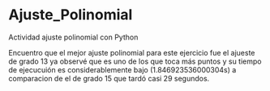 # Ajuste_Polinomial
Actividad ajuste polinomial con Python

Encuentro que el mejor ajuste polinomial para este ejercicio fue el ajueste
de grado 13 ya observé que es uno de los que toca más puntos y su tiempo
de ejecucuión es considerablemente bajo (1.846923536000304s) a comparacion 
de el de grado 15 que tardó casi 29 segundos.
